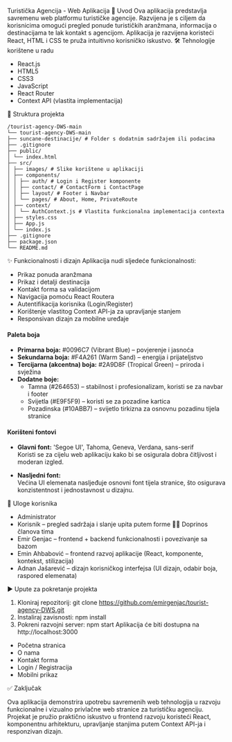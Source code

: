 Turistička Agencija - Web Aplikacija
📌 Uvod
Ova aplikacija predstavlja savremenu web platformu turističke agencije. Razvijena je s ciljem da korisnicima omogući pregled ponude turističkih aranžmana, informacija o destinacijama te lak kontakt s agencijom. Aplikacija je razvijena koristeći React, HTML i CSS te pruža intuitivno korisničko iskustvo.
🛠️ Tehnologije korištene u radu

- React.js
- HTML5
- CSS3
- JavaScript
- React Router
- Context API (vlastita implementacija)

📁 Struktura projekta

```
/tourist-agency-DWS-main
└── tourist-agency-DWS-main
├── suncane-destinacije/ # Folder s dodatnim sadržajem ili podacima
├── .gitignore
├── public/
│ └── index.html
├── src/
│ ├── images/ # Slike korištene u aplikaciji
│ ├── components/
│ │ ├── auth/ # Login i Register komponente
│ │ ├── contact/ # ContactForm i ContactPage
│ │ ├── layout/ # Footer i Navbar
│ │ └── pages/ # About, Home, PrivateRoute
│ ├── context/
│ │ └── AuthContext.js # Vlastita funkcionalna implementacija contexta
│ ├── styles.css
│ ├── App.js
│ └── index.js
├── .gitignore
├── package.json
└── README.md
```

✨ Funkcionalnosti i dizajn
Aplikacija nudi sljedeće funkcionalnosti:

- Prikaz ponuda aranžmana
- Prikaz i detalji destinacija
- Kontakt forma sa validacijom
- Navigacija pomoću React Routera
- Autentifikacija korisnika (Login/Register)
- Korištenje vlastitog Context API-ja za upravljanje stanjem
- Responsivan dizajn za mobilne uređaje

#### Paleta boja

- **Primarna boja:** #0096C7 (Vibrant Blue) – povjerenje i jasnoća
- **Sekundarna boja:** #F4A261 (Warm Sand) – energija i prijateljstvo
- **Tercijarna (akcentna) boja:** #2A9D8F (Tropical Green) – priroda i svježina
- **Dodatne boje:**
  - Tamna (#264653) – stabilnost i profesionalizam, koristi se za navbar i footer
  - Svijetla (#E9F5F9) – koristi se za pozadine kartica
  - Pozadinska (#10ABB7) – svijetlo tirkizna za osnovnu pozadinu tijela stranice

#### Korišteni fontovi

- **Glavni font:** 'Segoe UI', Tahoma, Geneva, Verdana, sans-serif  
  Koristi se za cijelu web aplikaciju kako bi se osigurala dobra čitljivost i moderan izgled.

- **Nasljedni font:**  
  Većina UI elemenata nasljeđuje osnovni font tijela stranice, što osigurava konzistentnost i jednostavnost u dizajnu.

👥 Uloge korisnika

- Administrator
- Korisnik – pregled sadržaja i slanje upita putem forme
  👨‍💻 Doprinos članova tima
- Emir Genjac – frontend + backend funkcionalnosti i povezivanje sa bazom
- Emin Ahbabović – frontend razvoj aplikacije (React, komponente, kontekst, stilizacija)
- Adnan Jašarević – dizajn korisničkog interfejsa (UI dizajn, odabir boja, raspored elemenata)

▶️ Upute za pokretanje projekta

1. Kloniraj repozitorij:
   git clone https://github.com/emirgenjac/tourist-agency-DWS.git
2. Instaliraj zavisnosti:
   npm install
3. Pokreni razvojni server:
   npm start
   Aplikacija će biti dostupna na http://localhost:3000
   
- Početna stranica
- O nama
- Kontakt forma
- Login / Registracija
- Mobilni prikaz

✅ Zaključak

Ova aplikacija demonstrira upotrebu savremenih web tehnologija u razvoju funkcionalne i vizualno privlačne web stranice za turističku agenciju. Projekat je pružio praktično iskustvo u frontend razvoju koristeći React, komponentnu arhitekturu, upravljanje stanjima putem Context API-ja i responzivan dizajn.
